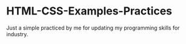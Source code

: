 # HTML-CSS-Examples-Practices
Just a simple practiced by me for updating my programming skills for industry.
